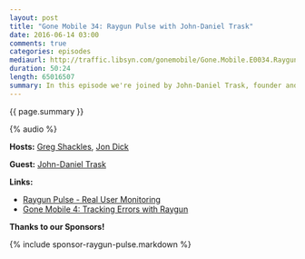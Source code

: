 ```yaml
---
layout: post
title: "Gone Mobile 34: Raygun Pulse with John-Daniel Trask"
date: 2016-06-14 03:00
comments: true
categories: episodes
mediaurl: http://traffic.libsyn.com/gonemobile/Gone.Mobile.E0034.Raygun.Pulse.with.John.Daniel.Trask.mp3
duration: 50:24
length: 65016507
summary: In this episode we're joined by John-Daniel Trask, founder and CEO of Raygun, to talk about Pulse - their Real User Monitoring solution for web and mobile apps.
---
```


{{ page.summary }}

<!-- more -->

{% audio %}

**Hosts:** [Greg Shackles](http://twitter.com/gshackles), [Jon Dick](http://twitter.com/redth)

**Guest:** [John-Daniel Trask](https://twitter.com/traskjd)

**Links:** 

- [Raygun Pulse - Real User Monitoring](https://raygun.com/products/real-user-monitoring)
- [Gone Mobile 4: Tracking Errors with Raygun](http://gonemobile.io/blog/e0004-tracking-errors-with-raygun/)

**Thanks to our Sponsors!**

{% include sponsor-raygun-pulse.markdown %}
